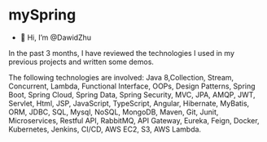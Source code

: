 # mySpring
- 👋 Hi, I’m @DawidZhu
  
In the past 3 months, I have reviewed the technologies I used in my previous projects and written some demos. 

The following technologies are involved: Java 8,Collection, Stream, Concurrent, Lambda, Functional Interface, OOPs, Design Patterns, Spring Boot, Spring Cloud, Spring Data, Spring Security, MVC, JPA, AMQP, JWT, Servlet, Html, JSP, JavaScript, TypeScript, Angular, Hibernate, MyBatis, ORM, JDBC, SQL, Mysql, NoSQL, MongoDB, Maven, Git, Junit, Microservices, Restful API, RabbitMQ, API Gateway, Eureka, Feign, Docker, Kubernetes, Jenkins, CI/CD, AWS EC2, S3, AWS Lambda.
